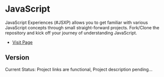 # JavaScript

JavaScript Experiences (#JSXP) allows you to get familiar with various JavaScript concepts through small straight-forward projects. Fork/Clone the repository and kick off your journey of understanding JavaScript.

- [Visit Page](https://jsxp.netlify.app)

## Version

Current Status: Project links are functional, Project description pending...
